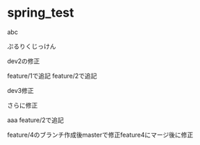 # spring_test

abc

ぷるりくじっけん


dev2の修正



feature/1で追記
feature/2で追記


dev3修正

さらに修正

aaa
feature/2で追記

feature/4のブランチ作成後masterで修正feature4にマージ後に修正


